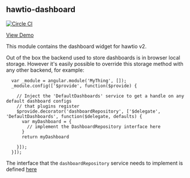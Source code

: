 ## hawtio-dashboard

[![Circle CI](https://circleci.com/gh/hawtio/hawtio-dashboard.svg?style=svg)](https://circleci.com/gh/hawtio/hawtio-dashboard)

<a class="btn btn-primary" href="http://dashboard.hawt.io">View Demo</a>

This module contains the dashboard widget for hawtio v2.

Out of the box the backend used to store dashboards is in browser local storage.  However it's easily possible to override this storage method with any other backend, for example:


```
  var _module = angular.module('MyThing', []);
  _module.config(['$provide', function($provide) {

    // Inject the 'DefaultDashboards' service to get a handle on any default dashboard configs
    // that plugins register
    $provide.decorator('dashboardRepository', ['$delegate', 'DefaultDashboards', function($delegate, defaults) {
      var myDashboard = {
        // implement the DashboardRepository interface here
      }
      return myDashboard

    }]);
  }]);

```

The interface that the `dashboardRepository` service needs to implement is defined [here](https://github.com/hawtio/hawtio-dashboard/blob/master/plugins/dashboard/ts/dashboardInterfaces.ts#L39-47)

